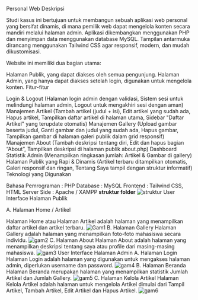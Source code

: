 Personal Web
Deskripsi

Studi kasus ini bertujuan untuk membangun sebuah aplikasi web personal yang bersifat dinamis, di mana pemilik web dapat mengelola konten secara mandiri melalui halaman admin. Aplikasi dikembangkan menggunakan PHP dan menyimpan data menggunakan database MySQL. Tampilan antarmuka dirancang menggunakan Tailwind CSS agar responsif, modern, dan mudah dikustomisasi.

Website ini memiliki dua bagian utama:

Halaman Publik, yang dapat diakses oleh semua pengunjung.
Halaman Admin, yang hanya dapat diakses setelah login, digunakan untuk mengelola konten.
Fitur-fitur

Login & Logout (Halaman login admin dengan validasi, Sistem sesi untuk melindungi halaman admin, Logout untuk mengakhiri sesi dengan aman)
Manajemen Artikel (Tambah artikel (judul + isi), Edit artikel yang sudah ada, Hapus artikel, Tampilkan daftar artikel di halaman utama, Sidebar "Daftar Artikel" yang terupdate otomatis)
Manajemen Gallery (Upload gambar beserta judul, Ganti gambar dan judul yang sudah ada, Hapus gambar, Tampilkan gambar di halaman galeri publik dalam grid responsif)
Manajemen About (Tambah deskripsi tentang diri, Edit dan hapus bagian “About”, Tampilkan deskripsi di halaman publik about.php)
Dashboard Statistik Admin (Menampilkan ringkasan jumlah: Artikel & Gambar di gallery)
Halaman Publik yang Rapi & Dinamis (Artikel terbaru ditampilkan otomatis, Galeri responsif dan ringan, Tentang Saya tampil dengan struktur informatif)
Teknologi yang Digunakan

Bahasa Pemrograman : PHP
Database : MySQL
Frontend : Tailwind CSS, HTML
Server Side : Apache / XAMPP
**struktur folder**
![struktur](https://github.com/user-attachments/assets/2e8eaf73-d816-4eec-a4ed-f4d72d7da764)
User Interface Halaman Publik

A. Halaman Home / Artikel

Halaman Home atau Halaman Artikel adalah halaman yang menampilkan daftar artikel dan artikel terbaru.
![Gam1](https://github.com/user-attachments/assets/693f19c2-2ce5-451b-a77a-ae5282695229)
B. Halaman Gallery
Halaman Gallery adalah halaman yang menampilkan foto-foto mahasiswa secara individu.
![gam2](https://github.com/user-attachments/assets/48e2df34-b42f-4523-be96-8b299d6d61f7)
C. Halaman About
Halaman About adalah halaman yang menampilkan deskripsi tentang saya atau profile dari masing-masing mahasiswa.
![gam3](https://github.com/user-attachments/assets/31b01e2e-7a53-43db-bf29-74b10a82eed7)
User Interface Halaman Admin
A. Halaman Login
Halaman Login adalah halaman yang digunakan untuk mengakses halaman admin, diperlukan username dan password.
![gam4](https://github.com/user-attachments/assets/372446ad-9f56-45c5-8e8d-dde5ab7ba7a3)
B. Halaman Beranda
Halaman Beranda merupakan halaman yang menampilkan statistik Jumlah Artikel dan Jumlah Gallery.
![gam5](https://github.com/user-attachments/assets/d50e0c7e-01e5-4553-8197-515a42aea21d)
C. Halaman Kelola Artikel
Halaman Kelola Artikel adalah halaman untuk mengelola Artikel dimulai dari Tampil Artikel, Tambah Artikel, Edit Artikel dan Hapus Artikel.
![gam6](https://github.com/user-attachments/assets/034e2c98-6189-45d8-9994-27a76a5fbae9)
